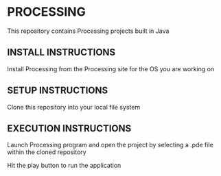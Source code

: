 # PROCESSING

This repository contains Processing projects built in Java

## INSTALL INSTRUCTIONS

Install Processing from the Processing site for the OS you are working on

## SETUP INSTRUCTIONS

Clone this repository into your local file system

## EXECUTION INSTRUCTIONS

Launch Processing program and open the project by selecting a .pde file within the cloned repository

Hit the play button to run the application
